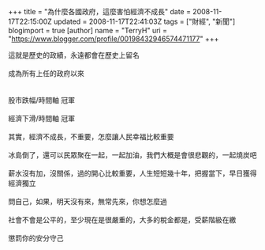 +++
title = "為什麼各國政府，這麼害怕經濟不成長"
date = 2008-11-17T22:15:00Z
updated = 2008-11-17T22:41:03Z
tags = ["財經", "新聞"]
blogimport = true 
[author]
	name = "TerryH"
	uri = "https://www.blogger.com/profile/00198432946574471177"
+++

這就是歷史的政績，永遠都會在歷史上留名<br /><br />成為所有上任的政府以來<br /><br /><br />股市跌幅/時間軸 冠軍<br /><br />經濟下滑/時間軸 冠軍<br /><br />其實，經濟不成長，不重要，怎麼讓人民幸福比較重要<br /><br />冰島倒了，還可以民眾聚在一起，一起加油，我們大概是會很悲觀的，一起燒炭吧<br /><br />薪水沒有加，沒關係，過的開心比較重要，人生短短幾十年，把握當下，早日獲得經濟獨立<br /><br />問自己，如果，明天沒有來，無常先來，你想怎麼過<br /><br />社會不會是公平的，至少現在是很嚴重的，大多的稅金都是，受薪階級在繳<br /><br />懲罰你的安分守己
